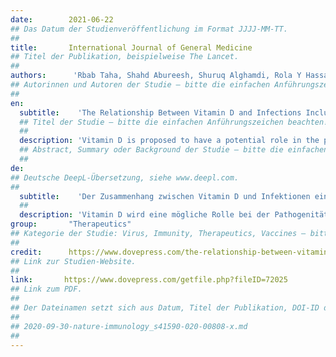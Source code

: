 ```yaml
---
date:        2021-06-22
## Das Datum der Studienveröffentlichung im Format JJJJ-MM-TT.
##
title:       International Journal of General Medicine
## Titel der Publikation, beispielweise The Lancet.
##
authors:      'Rbab Taha, Shahd Abureesh, Shuruq Alghamdi, Rola Y Hassan, Mohamed M Cheikh, Rania A Bagabir, Hani Almoallim & Altaf Abdulkhaliq'
## Autorinnen und Autoren der Studie – bitte die einfachen Anführungszeichen beachten!
##
en:
  subtitle:    'The Relationship Between Vitamin D and Infections Including COVID-19: Any Hopes?'
  ## Titel der Studie – bitte die einfachen Anführungszeichen beachten!
  ##
  description: 'Vitamin D is proposed to have a potential role in the pathogenicity, clinical presentation, prognosis, complications, and treatment of several diseases. In addition to its well-known role in calcium metabolism, vitamin D regulates both innate and adaptive immunity, and subsequently modulates the antiviral and antibacterial inflammatory immune responses. In view of the emerging coronavirus disease 2019 (COVID-19) pandemic, searching for potential therapeutic and protective strategies is of urgent interest, and vitamin D is one of the promising agents in this field. In this review, we present data from literature that supports the promising role of vitamin D in treatment and/or prevention of several infections including severe acute respiratory syndrome coronavirus 2 (SARS-CoV-2). This review summarizes vitamin D metabolism and its role in inflammation, thrombosis and immune regulation. It also reviews, in short, the role of vitamin D and the impact of its deficiency in several infections namely tuberculosis, influenza, human immunodeficiency virus (HIV), and SARS-CoV-2. Considering the roles of vitamin D on immune modulation, controlling of thrombosis, and attacking several microorganisms, the current review will elaborate on the association between these salient roles of vitamin D and the pathogenicity of various infectious agents including COVID-19. Consequently, the comprehensive finding of the current review shows a possible significant impact of vitamin D supplement as a hope in preventing, treating, and/or improving the progression of certain infections, specifically during the worldwide attempts to fight against the COVID-19 pandemic and minimize the severity of health complications encountered accordingly. In addition, avoiding a status of vitamin D deficiency to obtain its positive effects on the immune system and its protective mechanism during infections will be a general benefit overall.'
  ## Abstract, Summary oder Background der Studie – bitte die einfachen Anführungszeichen beachten!
  ##
de: 
## Deutsche DeepL-Übersetzung, siehe www.deepl.com.
##
  subtitle:    'Der Zusammenhang zwischen Vitamin D und Infektionen einschließlich COVID-19: Any Hopes?'
  ##
  description: 'Vitamin D wird eine mögliche Rolle bei der Pathogenität, der klinischen Präsentation, der Prognose, den Komplikationen und der Behandlung verschiedener Krankheiten zugeschrieben. Zusätzlich zu seiner bekannten Rolle im Kalziumstoffwechsel reguliert Vitamin D sowohl die angeborene als auch die adaptive Immunität und moduliert in der Folge die antiviralen und antibakteriellen entzündlichen Immunantworten. Angesichts der sich abzeichnenden Coronavirus-Pandemie 2019 (COVID-19) ist die Suche nach potenziellen therapeutischen und schützenden Strategien von dringendem Interesse, und Vitamin D ist einer der vielversprechenden Wirkstoffe in diesem Bereich. In dieser Übersichtsarbeit stellen wir Daten aus der Literatur vor, die die vielversprechende Rolle von Vitamin D bei der Behandlung und/oder Prävention verschiedener Infektionen, einschließlich des schweren akuten respiratorischen Syndroms Coronavirus 2 (SARS-CoV-2), belegen. Diese Übersicht fasst den Vitamin-D-Stoffwechsel und seine Rolle bei Entzündungen, Thrombose und Immunregulation zusammen. Außerdem werden die Rolle von Vitamin D und die Auswirkungen seines Mangels bei verschiedenen Infektionen, nämlich Tuberkulose, Influenza, Humanes Immundefizienz-Virus (HIV) und SARS-CoV-2, kurz dargestellt. In Anbetracht der Rolle von Vitamin D bei der Immunmodulation, der Kontrolle der Thrombose und der Bekämpfung verschiedener Mikroorganismen wird in der vorliegenden Übersichtsarbeit der Zusammenhang zwischen diesen hervorstechenden Funktionen von Vitamin D und der Pathogenität verschiedener Infektionserreger einschließlich COVID-19 näher beleuchtet. Folglich zeigt das umfassende Ergebnis der aktuellen Übersichtsarbeit eine mögliche signifikante Auswirkung der Vitamin-D-Ergänzung als Hoffnung für die Vorbeugung, Behandlung und/oder Verbesserung des Verlaufs bestimmter Infektionen, insbesondere bei den weltweiten Versuchen, die COVID-19-Pandemie zu bekämpfen und die Schwere der damit verbundenen gesundheitlichen Komplikationen zu minimieren. Darüber hinaus ist es von allgemeinem Nutzen, einen Vitamin-D-Mangel zu vermeiden, um dessen positive Auswirkungen auf das Immunsystem und dessen Schutzmechanismus bei Infektionen zu erhalten.'
group:       "Therapeutics"
## Kategorie der Studie: Virus, Immunity, Therapeutics, Vaccines – bitte die Anführungszeichen beachten!
##
credit:      https://www.dovepress.com/the-relationship-between-vitamin-d-and-infections-including-covid-19-a-peer-reviewed-fulltext-article-IJGM
## Link zur Studien-Website.
##
link:       https://www.dovepress.com/getfile.php?fileID=72025
## Link zum PDF.
##
## Der Dateinamen setzt sich aus Datum, Titel der Publikation, DOI-ID der Studie (nach dem letzten Slash) und der Dateiendung zusammen. Bitte den Unterstrich vor der DOI-ID beachten!
##
## 2020-09-30-nature-immunology_s41590-020-00808-x.md
##
---
```

<object data="{{ page.link }}" style='height:calc(100vh - 400px); width: 100%' type='application/pdf'></object>